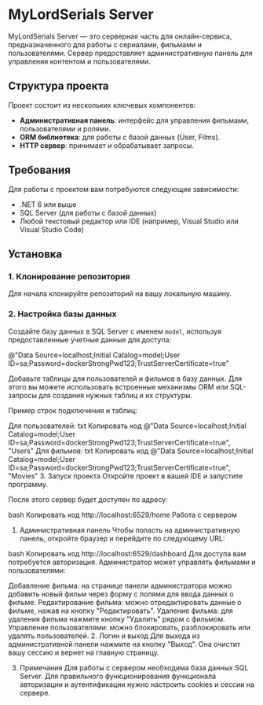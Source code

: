 # MyLordSerials Server

MyLordSerials Server — это серверная часть для онлайн-сервиса, предназначенного для работы с сериалами, фильмами и пользователями. Сервер предоставляет административную панель для управления контентом и пользователями.

## Структура проекта

Проект состоит из нескольких ключевых компонентов:

- **Административная панель**: интерфейс для управления фильмами, пользователями и ролями.
- **ORM библиотека**: для работы с базой данных (User, Films).
- **HTTP сервер**: принимает и обрабатывает запросы.

## Требования

Для работы с проектом вам потребуются следующие зависимости:

- .NET 6 или выше
- SQL Server (для работы с базой данных)
- Любой текстовый редактор или IDE (например, Visual Studio или Visual Studio Code)

## Установка

### 1. Клонирование репозитория

Для начала клонируйте репозиторий на вашу локальную машину.

### 2. Настройка базы данных

Создайте базу данных в SQL Server с именем `model`, используя предоставленные учетные данные для доступа:


@"Data Source=localhost;Initial Catalog=model;User ID=sa;Password=dockerStrongPwd123;TrustServerCertificate=true"

Добавьте таблицы для пользователей и фильмов в базу данных. Для этого вы можете использовать встроенные механизмы ORM или SQL-запросы для создания нужных таблиц и их структуры.

Пример строк подключения и таблиц:

Для пользователей:
txt
Копировать код
@"Data Source=localhost;Initial Catalog=model;User ID=sa;Password=dockerStrongPwd123;TrustServerCertificate=true", "Users"
Для фильмов:
txt
Копировать код
@"Data Source=localhost;Initial Catalog=model;User ID=sa;Password=dockerStrongPwd123;TrustServerCertificate=true", "Movies"
3. Запуск проекта
Откройте проект в вашей IDE и запустите программу.

После этого сервер будет доступен по адресу:

bash
Копировать код
http://localhost:6529/home
Работа с сервером
1. Административная панель
Чтобы попасть на административную панель, откройте браузер и перейдите по следующему URL:

bash
Копировать код
http://localhost:6529/dashboard
Для доступа вам потребуется авторизация. Администратор может управлять фильмами и пользователями:

Добавление фильма: на странице панели администратора можно добавить новый фильм через форму с полями для ввода данных о фильме.
Редактирование фильма: можно отредактировать данные о фильме, нажав на кнопку "Редактировать".
Удаление фильма: для удаления фильма нажмите кнопку "Удалить" рядом с фильмом.
Управление пользователями: можно блокировать, разблокировать или удалять пользователей.
2. Логин и выход
Для выхода из административной панели нажмите на кнопку "Выход". Она очистит вашу сессию и вернет на главную страницу.

3. Примечания
Для работы с сервером необходима база данных SQL Server.
Для правильного функционирования функционала авторизации и аутентификации нужно настроить cookies и сессии на сервере.
